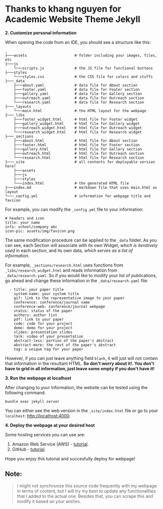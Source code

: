 # Thanks to khang nguyen for Academic Website Theme Jekyll

**2. Customize personal information**

When opening the code from an IDE, you should see a structure like this:

```
.
├───assets                      # folder including your images, files, etc
├───js                  
    └───scripts.js              # the JS file for functional buttons
├───styles              
    └───styles.css              # the CSS file for colors and stuffs 
├───_data               
    ├───about.yaml              # data file for About section
    ├───footer.yaml             # data file for Footer section
    ├───gallery.yaml            # data file for Gallery section
    ├───outreach.yaml           # data file for Outreach section
    └───research.yaml           # data file for Research section
├───_layouts      
    └───main.html               # the HTML layout for the webpage 
├───_libs      
    ├───footer_widget.html      # html file for Footer widget
    ├───gallery_widget.html     # html file for Gallery widget
    ├───outreach_widget.html    # html file for Outreach widget
    └───research_widget.html    # html file for Research widget     
├───_sections           
    ├───about.html              # html file for About section
    ├───footer.html             # html file for Footer section
    ├───gallery.html            # html file for Gallery section
    ├───outreach.html           # html file for Outreach section
    └───research.html           # html file for Research section
├───_site                       # all contents for deployable version here!
    ├───assets
    ├───js
    ├───styles
    └───index.html              # the generated HTML file
├───index.md                    # markdown file that uses main.html as layout
└───_config.yml                 # information for webpage title and favicon
```

For example, you can modify the `_config.yml` file to your information:

```
# headers and icon 
title: your name
info: school/company abc
icon-pic: assets/img/favicon.png
```

The same modification procedure can be applied to the `_data` folder. As you can see, each Section will associate with its own Widget, *which is iteratively used* in each section, and its own data, *which serves as a list of information*. 

For example, `_sections/research.html` uses functions from `_libs/research_widget.html` and reads information from `_data/research.yaml`. So if you would like to modify your list of publications, go ahead and change these information in the `_data/research.yaml` file:

```
  - title: your paper title
    system-name: your system title
    gif: link to the representative image to your paper
    conference: conference/journal name
    conference-web: conference/journal webpage
    status: status of the paper
    authors: author list
    pdf: link to your paper
    code: code for your project
    demo: demo for your project
    slides: presentation slides 
    talk: video of your presentation
    abstract-less: portion of the paper's abstract
    abstract-more: the rest of the paper's abstract
    tag: a unique tag for your paper
```

However, if you can just leave anything field `blank`, it will just will not contain that information in the resultant HTML. **So don't worry about it!. You don't have to grid in all information, just leave some empty if you don't have it!**

**3. Run the webpage at localhost**

After changing to your information, the website can be tested using the following command:

```
bundle exec jekyll server
```

You can either see the web version in the `_site/index.html` file or go to your `localhost`: [http://localhost:4000](http://localhost:4000).

**4. Deploy the webpage at your desired host**

Some hosting services you can use are:

1. Amazon Web Service (AWS) - [tutorial](https://youtu.be/-l83oqcaTHg).
2. GitHub - [tutorial](https://youtu.be/M5mg0r4ajt4).

Hope you enjoy this tutorial and succesfully deploy for webpage!

<!-- NOTE -->

## Note:

> I might not synchronize this source code frequently with my webpage in terms of content, but I will try my best to update any functionalities that I added to the actual one. Besides that, you can scrape this and modify it based on your wishes.
